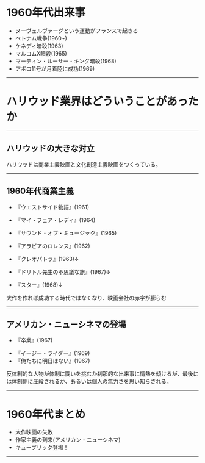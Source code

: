 
# 1960年代出来事
- ヌーヴェルヴァーグという運動がフランスで起きる
- ベトナム戦争(1960~)
- ケネディ暗殺(1963)
- マルコムX暗殺(1965)
- マーティン・ルーサー・キング暗殺(1968)
- アポロ11号が月着陸に成功(1969)

---

# ハリウッド業界はどういうことがあったか

---

## ハリウッドの大きな対立

ハリウッドは商業主義映画と文化創造主義映画をつくっている。

---

## 1960年代商業主義

- 『ウエストサイド物語』(1961)
- 『マイ・フェア・レディ』(1964)
- 『サウンド・オブ・ミュージック』(1965)
- 『アラビアのロレンス』(1962)

- 『クレオパトラ』(1963)↓
- 『ドリトル先生の不思議な旅』(1967)↓
- 『スター』(1968)↓

大作を作れば成功する時代ではなくなり、映画会社の赤字が膨らむ

---

## アメリカン・ニューシネマの登場

- 『卒業』(1967)
<!--
ジャンプカット、ロングテイクなど古典的ハリウッド映画の手法を崩しにかかる
-->
- 『イージー・ライダー』(1969)
- 『俺たちに明日はない』(1967)

反体制的な人物が体制に闘いを挑むか刹那的な出来事に情熱を傾けるが、最後には体制側に圧殺されるか、あるいは個人の無力さを思い知らされる。

<!--(ニュー・アメリカン・シネマとは別物。こちらもこちらで面白いが…)-->

---

# 1960年代まとめ
- 大作映画の失敗
- 作家主義の到来(アメリカン・ニューシネマ)
- キューブリック登場！

---
